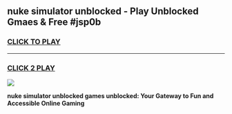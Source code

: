 
## nuke simulator unblocked - Play Unblocked Gmaes & Free #jsp0b
<h3>
<a href="https://news.freeplayer.one?title=nuke_simulator_unblocked&ref=03M">CLICK TO PLAY</a></h3>
<hr>

<h3>
<a href="https://news.freeplayer.one?title=nuke_simulator_unblocked&ref=03M">CLICK 2 PLAY</a>
  
</h3>

<a href="https://news.freeplayer.one?title=nuke_simulator_unblocked&ref=03M"><img src="https://clearcache.store/games.png"></a>


**nuke simulator unblocked games unblocked: Your Gateway to Fun and Accessible Online Gaming**
